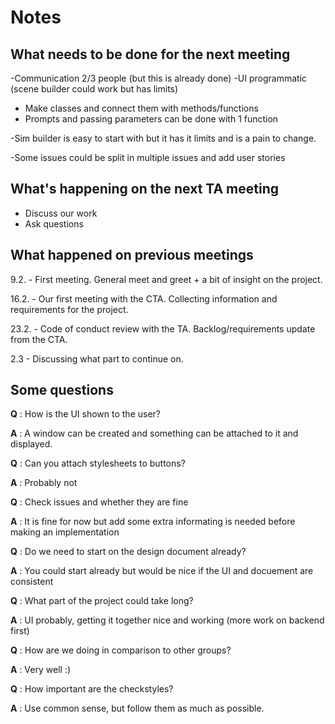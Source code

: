 # Notes

## What needs to be done for the next meeting

 -Communication 2/3 people (but this is already done)
 -UI programmatic (scene builder could work but has limits) 
   - Make classes and connect them with methods/functions
   - Prompts and passing parameters can be done with 1 function

 -Sim builder is easy to start with but it has it limits and is a pain to change.

 -Some issues could be split in multiple issues and add user stories

## What's happening on the next TA meeting

 - Discuss our work
 - Ask questions

## What happened on previous meetings

9.2. - First meeting. General meet and greet + a bit of insight on the project.

16.2. - Our first meeting with the CTA. Collecting information and requirements for the project.

23.2. - Code of conduct review with the TA. Backlog/requirements update from the CTA.

2.3 - Discussing what part to continue on. 

## Some questions

**Q** : How is the UI shown to the user?

**A** : A window can be created and something can be attached to it and displayed.

**Q** : Can you attach stylesheets to buttons?

**A** : Probably not

**Q** : Check issues and whether they are fine

**A** : It is fine for now but add some extra informating is needed before making an implementation

**Q** : Do we need to start on the design document already?

**A** : You could start already but would be nice if the UI and docuement are consistent

**Q** : What part of the project could take long?

**A** : UI probably, getting it together nice and working (more work on backend first)

**Q** : How are we doing in comparison to other groups?

**A** : Very well :)

**Q** : How important are the checkstyles?

**A** : Use common sense, but follow them as much as possible.